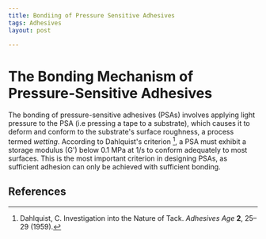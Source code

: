 ```yaml
---
title: Bondiing of Pressure Sensitive Adhesives
tags: Adhesives
layout: post

---
```


# The Bonding Mechanism of Pressure-Sensitive Adhesives

The bonding of pressure-sensitive adhesives (PSAs) involves applying light pressure to the PSA (i.e pressing a tape to a substrate), which causes it to deform and conform to the substrate's surface roughness, a process termed *wetting*. According to Dahlquist's criterion [^1], a PSA must exhibit a storage modulus (G') below 0.1 MPa at 1/s to conform adequately to most surfaces. This is the most important criterion in designing PSAs, as sufficient adhesion can only be achieved with sufficient bonding.



## References

[^1]: Dahlquist, C. Investigation into the Nature of Tack. *Adhesives Age* **2**, 25–29 (1959).
